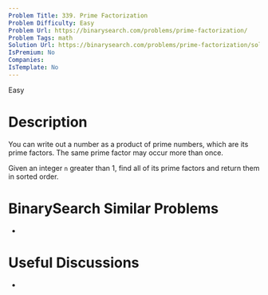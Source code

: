 ```yaml
---
Problem Title: 339. Prime Factorization
Problem Difficulty: Easy
Problem Url: https://binarysearch.com/problems/prime-factorization/
Problem Tags: math
Solution Url: https://binarysearch.com/problems/prime-factorization/solutions/
IsPremium: No
Companies: 
IsTemplate: No
---
```


<span style="color: ;">Easy</span>

# Description

You can write out a number as a product of prime numbers, which are its prime factors. The same prime factor may occur more than once.

Given an integer `n` greater than 1, find all of its prime factors and return them in sorted order.

# BinarySearch Similar Problems

- []()

# Useful Discussions

- []()
